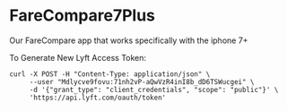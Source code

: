 # FareCompare7Plus
Our FareCompare app that works specifically with the iphone 7+

To Generate New Lyft Access Token:

```
curl -X POST -H "Content-Type: application/json" \
     --user "Mdlycve9fovu:71nh2vP-aQwVzR4inI8b_dD6TSWucgei" \
     -d '{"grant_type": "client_credentials", "scope": "public"}' \
     'https://api.lyft.com/oauth/token'
```
